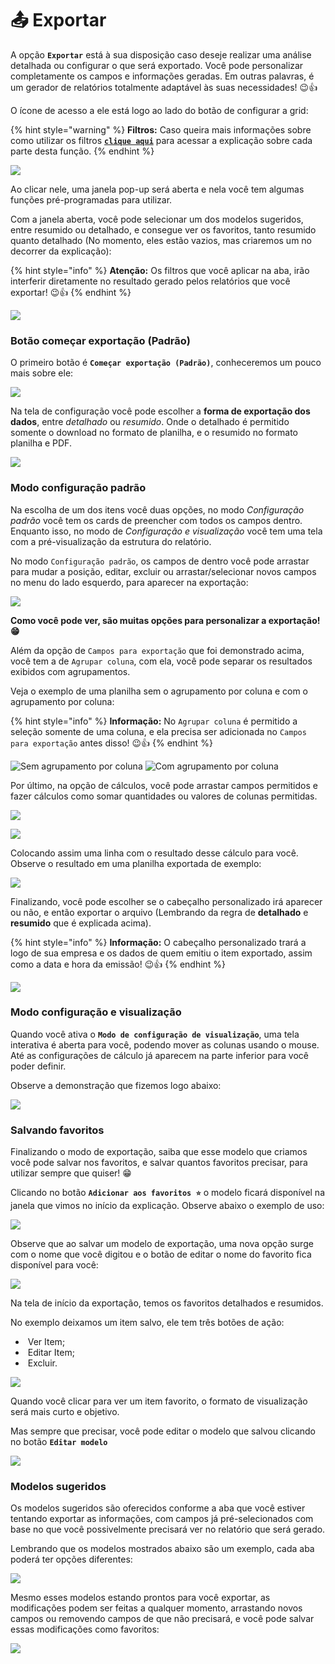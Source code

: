 # 📤 Exportar

A opção **`Exportar`** está à sua disposição caso deseje realizar uma análise detalhada ou configurar o que será exportado. Você pode personalizar completamente os campos e informações geradas. Em outras palavras, é um gerador de relatórios totalmente adaptável às suas necessidades! 😉👍

O ícone de acesso a ele está logo ao lado do botão de configurar a grid:

{% hint style="warning" %}
**Filtros:** Caso queira mais informações sobre como utilizar os filtros [**`clique aqui`**](/erp-v2/primeiro_acesso/filtros.md) para acessar a explicação sobre cada parte desta função.
{% endhint %}

![](/erp-v2/assets/exportar_aba_vendas.png)

Ao clicar nele, uma janela pop-up será aberta e nela você tem algumas funções pré-programadas para utilizar.

Com a janela aberta, você pode selecionar um dos modelos sugeridos, entre resumido ou detalhado, e consegue ver os favoritos, tanto resumido quanto detalhado (No momento, eles estão vazios, mas criaremos um no decorrer da explicação):

{% hint style="info" %}
**Atenção:** Os filtros que você aplicar na aba, irão interferir diretamente no resultado gerado pelos relatórios que você exportar!  😉👍
{% endhint %}

![](/erp-v2/assets/exportar_aba_vendas_janela.png)

### Botão começar exportação (Padrão) 

O primeiro botão é **`Começar exportação (Padrão)`**, conheceremos um pouco mais sobre ele:

![](/erp-v2/assets/exportar_aba_vendas_janela.gif)

Na tela de configuração você pode escolher a **forma de exportação dos dados**, entre *detalhado* ou *resumido*. Onde o detalhado é permitido somente o download no formato de planilha, e o resumido no formato planilha e PDF.

![](/erp-v2/assets/exportar_aba_vendas_plan_pdf.gif)

### Modo configuração padrão

Na escolha de um dos itens você duas opções, no modo *Configuração padrão* você tem os cards de preencher com todos os campos dentro. Enquanto isso, no modo de *Configuração e visualização* você tem uma tela com a pré-visualização da estrutura do relatório.

No modo `Configuração padrão`, os campos de dentro você pode arrastar para mudar a posição, editar, excluir ou arrastar/selecionar novos campos no menu do lado esquerdo, para aparecer na exportação:

![](/erp-v2/assets/exportar_aba_config_padrao.gif)

**Como você pode ver, são muitas opções para personalizar a exportação! 😁**

Além da opção de `Campos para exportação` que foi demonstrado acima, você tem a de `Agrupar coluna`, com ela, você pode separar os resultados exibidos com agrupamentos.

Veja o exemplo de uma planilha sem o agrupamento por coluna e com o agrupamento por coluna:

{% hint style="info" %}
**Informação:** No `Agrupar coluna` é permitido a seleção somente de uma coluna, e ela precisa ser adicionada no `Campos para exportação` antes disso!  😉👍
{% endhint %}

![Sem agrupamento por coluna](/erp-v2/assets/exportar_aba_plan_padrao.png)
![Com agrupamento por coluna](/erp-v2/assets/exportar_aba_plan_agrupar.png)

Por último, na opção de cálculos, você pode arrastar campos permitidos e fazer cálculos como somar quantidades ou valores de colunas permitidas.

![](/erp-v2/assets/exportar_aba_plan_calc.png)

![](/erp-v2/assets/exportar_aba_plan_calc.gif)

Colocando assim uma linha com o resultado desse cálculo para você. Observe o resultado em uma planilha exportada de exemplo:

![](/erp-v2/assets/exportar_aba_plan_calculo.png)

Finalizando, você pode escolher se o cabeçalho personalizado irá aparecer ou não, e então exportar o arquivo (Lembrando da regra de **detalhado** e **resumido** que é explicada acima).

{% hint style="info" %}
**Informação:** O cabeçalho personalizado trará a logo de sua empresa e os dados de quem emitiu o item exportado, assim como a data e hora da emissão!  😉👍
{% endhint %}

![](/erp-v2/assets/exportar_aba_calc_exportar.gif)

### Modo configuração e visualização

Quando você ativa o **`Modo de configuração de visualização`**, uma tela interativa é aberta para você, podendo mover as colunas usando o mouse. Até as configurações de cálculo já aparecem na parte inferior  para você poder definir.

Observe a demonstração que fizemos logo abaixo:

![](/erp-v2/assets/exportar_aba_modo_visual.gif)

### Salvando favoritos

Finalizando o modo de exportação, saiba que esse modelo que criamos você pode salvar nos favoritos, e salvar quantos favoritos precisar, para utilizar sempre que quiser! 😁

Clicando no botão **`Adicionar aos favoritos ⭐`** o modelo ficará disponível na janela que vimos no início da explicação. Observe abaixo o exemplo de uso:

![](/erp-v2/assets/exportar_aba_salvar_fav.gif)

Observe que ao salvar um modelo de exportação, uma nova opção surge com o nome que você digitou e o botão de editar o nome do favorito fica disponível para você:

![](/erp-v2/assets/exportar_edit_nome.png)

Na tela de início da exportação, temos os favoritos detalhados e resumidos. 

No exemplo deixamos um item salvo, ele tem três botões de ação:

- <img src="/erp-v2/assets/icon_ver_item.png" alt="" data-size="line"> Ver Item;
- <img src="/erp-v2/assets/icon_editar_item.png" alt="" data-size="line"> Editar Item;
- <img src="/erp-v2/assets/icon_excluir.png" alt="" data-size="line"> Excluir.

![](/erp-v2/assets/exportar_favoritos.png)

Quando você clicar para ver um item favorito, o formato de visualização será mais curto e objetivo.

Mas sempre que precisar, você pode editar o modelo que salvou clicando no botão **`Editar modelo`**

![](/erp-v2/assets/exportar_favoritos_editar.png)

### Modelos sugeridos

Os modelos sugeridos são oferecidos conforme a aba que você estiver tentando exportar as informações, com campos já pré-selecionados com base no que você possivelmente precisará ver no relatório que será gerado. 

Lembrando que os modelos mostrados abaixo são um exemplo, cada aba poderá ter opções diferentes:

![](/erp-v2/assets/exportar_aba_modelo_sugestao.png)

Mesmo esses modelos estando prontos para você exportar, as modificações podem ser feitas a qualquer momento, arrastando novos campos ou removendo campos de que não precisará, e você pode salvar essas modificações como favoritos:

![](/erp-v2/assets/exportar_aba_editar_modelo.gif)